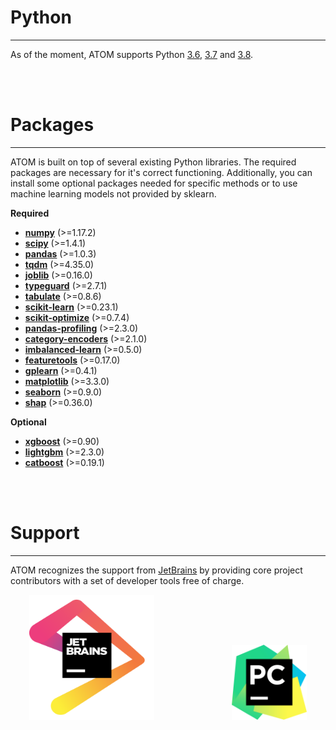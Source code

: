 # Python
--------

As of the moment, ATOM supports Python
[3.6](https://www.python.org/downloads/release/python-360/),
[3.7](https://www.python.org/downloads/release/python-370/) and
[3.8](https://www.python.org/downloads/release/python-380/).

<br><br>


# Packages
----------

ATOM is built on top of several existing Python libraries. The required
 packages are necessary for it's correct functioning. Additionally, you can
 install some optional packages needed for specific methods or to use
 machine learning models not provided by sklearn.

**Required**

* **[numpy](https://numpy.org/)** (>=1.17.2)
* **[scipy](https://www.scipy.org/)** (>=1.4.1)
* **[pandas](https://pandas.pydata.org/)** (>=1.0.3)
* **[tqdm](https://tqdm.github.io/)** (>=4.35.0)
* **[joblib](https://joblib.readthedocs.io/en/latest/)** (>=0.16.0)
* **[typeguard](https://typeguard.readthedocs.io/en/latest/)** (>=2.7.1)
* **[tabulate](https://github.com/astanin/python-tabulate)** (>=0.8.6)
* **[scikit-learn](https://scikit-learn.org/stable/)** (>=0.23.1)
* **[scikit-optimize](https://scikit-optimize.github.io/stable/)** (>=0.7.4)
* **[pandas-profiling](https://pandas-profiling.github.io/pandas-profiling/docs/)** (>=2.3.0)
* **[category-encoders](https://contrib.scikit-learn.org/categorical-encoding/index.html)** (>=2.1.0)
* **[imbalanced-learn](https://imbalanced-learn.readthedocs.io/en/stable/api.html)** (>=0.5.0)
* **[featuretools](https://www.featuretools.com/)** (>=0.17.0)
* **[gplearn](https://gplearn.readthedocs.io/en/stable/index.html)** (>=0.4.1)
* **[matplotlib](https://matplotlib.org/)** (>=3.3.0)
* **[seaborn](https://seaborn.pydata.org/)** (>=0.9.0)
* **[shap](https://github.com/slundberg/shap/)** (>=0.36.0)

**Optional**

* **[xgboost](https://xgboost.readthedocs.io/en/latest/)** (>=0.90)
* **[lightgbm](https://lightgbm.readthedocs.io/en/latest/)** (>=2.3.0)
* **[catboost](https://catboost.ai/docs/concepts/about.html)** (>=0.19.1)


<br><br>

# Support
---------

ATOM recognizes the support from [JetBrains](http://www.jetbrains.com) by providing
 core project contributors with a set of developer tools free of charge.

<div align="center">
        <a href="http://www.jetbrains.com"><img src="img/jetbrains.png" alt="JetBrains" height="200" width="200"/ style="margin-right:120px"></a>
        <a href="https://www.jetbrains.com/pycharm/"><img src="img/pycharm.png" alt="pyCharm" height="120" width="120"/></a>
</div>


